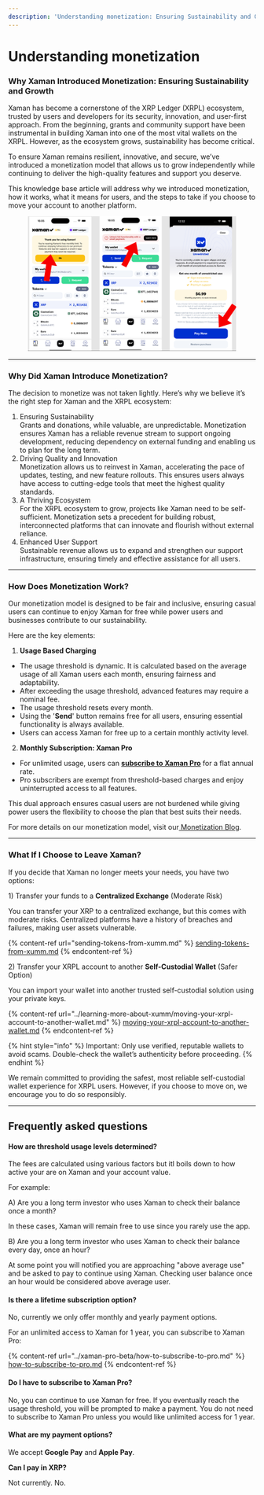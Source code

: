 ```yaml
---
description: 'Understanding monetization: Ensuring Sustainability and Growth'
---
```


# Understanding monetization

### Why Xaman Introduced Monetization: Ensuring Sustainability and Growth

Xaman has become a cornerstone of the XRP Ledger (XRPL) ecosystem, trusted by users and developers for its security, innovation, and user-first approach. From the beginning, grants and community support have been instrumental in building Xaman into one of the most vital wallets on the XRPL. However, as the ecosystem grows, sustainability has become critical.

To ensure Xaman remains resilient, innovative, and secure, we’ve introduced a monetization model that allows us to grow independently while continuing to deliver the high-quality features and support you deserve.

This knowledge base article will address why we introduced monetization, how it works, what it means for users, and the steps to take if you choose to move your account to another platform.



<figure><img src="../.gitbook/assets/montization.png" alt=""><figcaption></figcaption></figure>

***

### Why Did Xaman Introduce Monetization?

The decision to monetize was not taken lightly. Here’s why we believe it’s the right step for Xaman and the XRPL ecosystem:

1. Ensuring Sustainability\
   Grants and donations, while valuable, are unpredictable. Monetization ensures Xaman has a reliable revenue stream to support ongoing development, reducing dependency on external funding and enabling us to plan for the long term.
2. Driving Quality and Innovation\
   Monetization allows us to reinvest in Xaman, accelerating the pace of updates, testing, and new feature rollouts. This ensures users always have access to cutting-edge tools that meet the highest quality standards.
3. A Thriving Ecosystem\
   For the XRPL ecosystem to grow, projects like Xaman need to be self-sufficient. Monetization sets a precedent for building robust, interconnected platforms that can innovate and flourish without external reliance.
4. Enhanced User Support\
   Sustainable revenue allows us to expand and strengthen our support infrastructure, ensuring timely and effective assistance for all users.

***

### How Does Monetization Work?

Our monetization model is designed to be fair and inclusive, ensuring casual users can continue to enjoy Xaman for free while power users and businesses contribute to our sustainability.

Here are the key elements:

1. **Usage Based Charging**

* The usage threshold is dynamic. It is calculated based on the average usage of all Xaman users each month, ensuring fairness and adaptability.
* After exceeding the usage threshold, advanced features may require a nominal fee.
* The usage threshold resets every month.
* Using the '**Send**' button remains free for all users, ensuring essential functionality is always available.
* Users can access Xaman for free up to a certain monthly activity level.

2. **Monthly Subscription: Xaman Pro**

* For unlimited usage, users can [**subscribe to Xaman Pro**](../xaman-pro-beta/how-to-subscribe-to-pro.md) for a flat annual rate.
* Pro subscribers are exempt from threshold-based charges and enjoy uninterrupted access to all features.

This dual approach ensures casual users are not burdened while giving power users the flexibility to choose the plan that best suits their needs.

For more details on our monetization model, visit our[ Monetization Blog](https://xaman.app/blog/building-a-sustainable-future-for-xaman-introducing-monetization-and-revenue-sharing).





***

### What If I Choose to Leave Xaman?

If you decide that Xaman no longer meets your needs, you have two options:

1\) Transfer your funds to a **Centralized Exchange** (Moderate Risk)

You can transfer your XRP to a centralized exchange, but this comes with moderate risks. Centralized platforms have a history of breaches and failures, making user assets vulnerable.

{% content-ref url="sending-tokens-from-xumm.md" %}
[sending-tokens-from-xumm.md](sending-tokens-from-xumm.md)
{% endcontent-ref %}



2\) Transfer your XRPL account to another **Self-Custodial Wallet** (Safer Option)

You can import your wallet into another trusted self-custodial solution using your private keys.

{% content-ref url="../learning-more-about-xumm/moving-your-xrpl-account-to-another-wallet.md" %}
[moving-your-xrpl-account-to-another-wallet.md](../learning-more-about-xumm/moving-your-xrpl-account-to-another-wallet.md)
{% endcontent-ref %}

{% hint style="info" %}
Important: Only use verified, reputable wallets to avoid scams. Double-check the wallet’s authenticity before proceeding.
{% endhint %}

We remain committed to providing the safest, most reliable self-custodial wallet experience for XRPL users. However, if you choose to move on, we encourage you to do so responsibly.

***



## Frequently asked questions

#### How are threshold usage levels determined?

The fees are calculated using various factors but itl boils down to how active your are on Xaman and your account value.

For example:

A) Are you a long term investor who uses Xaman to check their balance once a month?&#x20;

In these cases, Xaman will remain free to use since you rarely use the app.

B) Are you a long term investor who uses Xaman to check their balance every day, once an hour?&#x20;

At some point you will notified you are approaching "above average use" and be asked to pay to continue using Xaman. Checking user balance once an hour would be considered above average user.

#### Is there a lifetime subscription option?

No, currently we only offer monthly and yearly payment options.&#x20;

For an unlimited access to Xaman for 1 year, you can subscribe to Xaman Pro:

{% content-ref url="../xaman-pro-beta/how-to-subscribe-to-pro.md" %}
[how-to-subscribe-to-pro.md](../xaman-pro-beta/how-to-subscribe-to-pro.md)
{% endcontent-ref %}

#### Do I have to subscribe to Xaman Pro?

No, you can continue to use Xaman for free. If you eventually reach the usage threshold, you will be prompted to make a payment. You do not need to subscribe to Xaman Pro unless you would like unlimited access for 1 year.

#### What are my payment options?

We accept **Google Pay** and **Apple Pay**.&#x20;



**Can I pay in XRP?**

Not currently. No.&#x20;

&#x20;&#x20;



